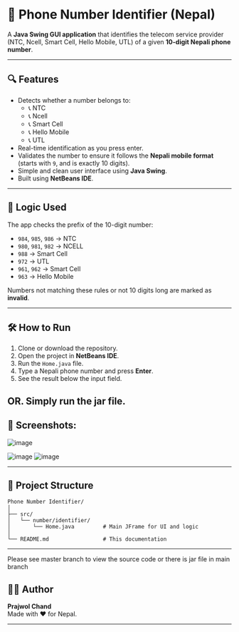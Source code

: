 # 📱 Phone Number Identifier (Nepal)

A **Java Swing GUI application** that identifies the telecom service provider (NTC, Ncell, Smart Cell, Hello Mobile, UTL) of a given **10-digit Nepali phone number**.

---

## 🔍 Features

- Detects whether a number belongs to:
  - 📞 NTC
  - 📞 Ncell
  - 📞 Smart Cell
  - 📞 Hello Mobile
  - 📞 UTL
- Real-time identification as you press enter.
- Validates the number to ensure it follows the **Nepali mobile format** (starts with `9`, and is exactly 10 digits).
- Simple and clean user interface using **Java Swing**.
- Built using **NetBeans IDE**.

---

## 🧠 Logic Used

The app checks the prefix of the 10-digit number:
- `984`, `985`, `986` → NTC
- `980`, `981`, `982` → NCELL
- `988` → Smart Cell
- `972` → UTL
- `961`, `962` → Smart Cell
- `963` → Hello Mobile

Numbers not matching these rules or not 10 digits long are marked as **invalid**.

---

## 🛠️ How to Run

1. Clone or download the repository.
2. Open the project in **NetBeans IDE**.
3. Run the `Home.java` file.
4. Type a Nepali phone number and press **Enter**.
5. See the result below the input field.

OR.
Simply run the jar file.
---

## 📸 Screenshots:
![image](https://github.com/user-attachments/assets/ff6defbe-bed4-42a2-9ff8-f63572adb88c)

![image](https://github.com/user-attachments/assets/6258e919-b096-47e4-bd67-621c59b7ff02)
![image](https://github.com/user-attachments/assets/0959729f-8df1-4443-bc14-8fb875802823)

---

## 📂 Project Structure

```
Phone Number Identifier/
│
├── src/
│   └── number/identifier/
│       └── Home.java         # Main JFrame for UI and logic
│
└── README.md                 # This documentation
```

---
Please see master branch to view the source code or there is jar file in main branch
## 👨‍💻 Author

**Prajwol Chand**  
Made with ❤️ for Nepal.

---
